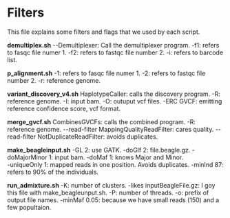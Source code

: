 # Filters
This file explains some filters and flags that we used by each script. 

**demultiplex.sh**
--Demultiplexer: Call the demultiplexer program.
-f1: refers to fasqc file numer 1.
-f2: refers to fastqc file number 2.
-i: refers to barcode list. 

**p_alignment.sh**
-1: refers to fasqc file numer 1.
-2: refers to fastqc file number 2.
-r: reference genome.

**variant_discovery_v4.sh**
HaplotypeCaller: calls the discovery program.
-R: reference genome.
-I: input bam.
-O: outuput vcf files.
-ERC GVCF: emitting reference confidence score, vcf format.

**merge_gvcf.sh**
CombinesGVCFs: calls the combined program.
-R: reference genome.
--read-filter MappingQualityReadFilter: cares quality.
--read-filter NotDuplicateReadFilter: avoids duplicates.

**make_beagleinput.sh**
-GL 2: use GATK.
-doGlf 2: file.beagle.gz.
-doMajorMinor 1: input bam.
-doMaf 1: knows Major and Minor.  
-uniqueOnly 1: mapped reads in one position. Avoids duplicates.
-minInd 87: refers to 90% of the individuals.

**run_admixture.sh**
-K: number of clusters.
-likes inputBeagleFile.gz: I goy this file with make_beagleunput.sh.
-P: number of threads.
-o: prefix of output file names.
-minMaf 0.05: because we have small reads (150) and a few popultaion.

